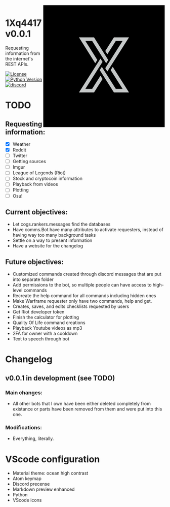 <img align="right" src="repository/icon.png">


# 1Xq4417 v0.0.1
Requesting information from the internet's REST APIs.


[![License](https://img.shields.io/apm/l/vim-mode.svg)](https://img.shields.io/apm/l/vim-mode.svg) [![Python Version](https://img.shields.io/badge/python-3.7.3-green.svg)](https://www.python.org/downloads/release/python-373/) [![discord](https://img.shields.io/badge/discord-Xithrius%231318-green.svg)](https://img.shields.io/badge/discord-Xithrius%231318-green.svg)


# TODO

## Requesting information:
- [x] Weather
- [x] Reddit
- [ ] Twitter
- [ ] Getting sources
- [ ] Imgur
- [ ] League of Legends (Riot)
- [ ] Stock and cryptocoin information
- [ ] Playback from videos
- [ ] Plotting
- [ ] Osu!

## Current objectives:
* Let cogs.rankers.messages find the databases
* Have comms.Bot have many attributes to activate requesters, instead of having way too many background tasks
* Settle on a way to present information
* Have a website for the changelog

## Future objectives:
* Customized commands created through discord messages that are put into separate folder
* Add permissions to the bot, so multiple people can have access to high-level commands
* Recreate the help command for all commands including hidden ones
* Make Warframe requester only have two commands, help and get.
* Creates, saves, and edits checklists requested by users
* Get Riot developer token
* Finish the calculator for plotting
* Quality Of Life command creations
* Playback Youtube videos as mp3
* 2FA for owner with a cooldown
* Text to speech through bot


# Changelog

## v0.0.1 in development (see TODO)
### Main changes:
* All other bots that I own have been either deleted completely from existance or parts have been removed from them and were put into this one.
### Modifications:
* Everything, literally.


# VScode configuration
- Material theme: ocean high contrast
- Atom keymap
- Discord precense
- Markdown preview enhanced
- Python
- VScode icons
